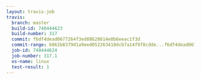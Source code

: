 ```yaml
---
layout: travis-job
travis:
  branch: master
  build-id: 740444623
  build-number: 317
  commit: f6df4dead0677264f3ed88628614e0b6eeac1f3d
  commit-range: b861b8379d1a9eed052263410dcb7a14f9f8cdde...f6df4dead0677264f3ed88628614e0b6eeac1f3d
  job-id: 740444624
  job-number: 317.1
  os-name: linux
  test-result: 1
---
```

